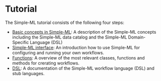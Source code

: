 # Tutorial

The Simple-ML tutorial consists of the following four steps:

* [Basic concepts in Simple-ML][tutorial_concepts]: A description of the Simple-ML concepts including the Simple-ML data catalog and the Simple-ML Domain-Specific Language (DSL)
* [Simple-ML interface][tutorial_interface]: An introduction how to use Simple-ML for configuring and running your own workflows.
* [Functions][functions]: A overview of the most relevant classes, functions and methods for crerating workflows.
* [DSL][dsl-tutorial]: A documentation of the Simple-ML workflow language (DSL) and stub languages.

[tutorial_concepts]: ./Tutorial-Basic-Concepts.md
[tutorial_interface]: ./Tutorial-The-Simple-ML-Interface.md
[functions]: ./classes_and_functions.md
[dsl-tutorial]: ./DSL/tutorial/README.md
